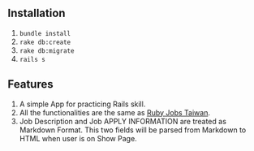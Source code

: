 ## Installation

1. `bundle install`
2. `rake db:create`
3. `rake db:migrate`
4. `rails s`

## Features

1. A simple App for practicing Rails skill.
2. All the functionalities are the same as [Ruby Jobs Taiwan](http://jobs.ruby.tw/).
3. Job Description and Job APPLY INFORMATION are treated as Markdown Format. This two fields will be parsed from Markdown to HTML when user is on Show Page.
